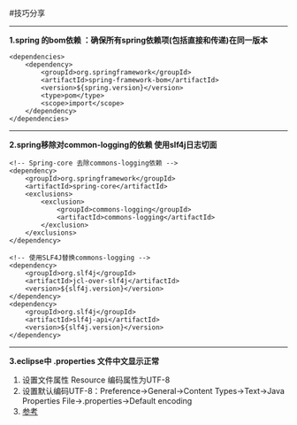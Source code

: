 #技巧分享

---
**1.spring 的bom依赖 ：确保所有spring依赖项(包括直接和传递)在同一版本**
```
<dependencies>
	<dependency>
		<groupId>org.springframework</groupId>
		<artifactId>spring-framework-bom</artifactId>
		<version>${spring.version}</version>
		<type>pom</type>
		<scope>import</scope>
	</dependency>
</dependencies>
```
---
**2.spring移除对common-logging的依赖 使用slf4j日志切面**
```
<!-- Spring-core 去除commons-logging依赖 -->
<dependency>
	<groupId>org.springframework</groupId>
	<artifactId>spring-core</artifactId>
	<exclusions>
		<exclusion>
			<groupId>commons-logging</groupId>
			<artifactId>commons-logging</artifactId>
		</exclusion>
	</exclusions>
</dependency>
```
```
<!-- 使用SLF4J替换commons-logging -->
<dependency>
	<groupId>org.slf4j</groupId>
	<artifactId>jcl-over-slf4j</artifactId>
	<version>${slf4j.version}</version>
</dependency>
<dependency>
	<groupId>org.slf4j</groupId>
	<artifactId>slf4j-api</artifactId>
	<version>${slf4j.version}</version>
</dependency>
```
---
**3.eclipse中 .properties 文件中文显示正常**

1. 设置文件属性  Resource 编码属性为UTF-8
2. 设置默认编码UTF-8：Preference->General->Content Types->Text->Java Properties File->.properties->Default encoding
3. [参考](http://blog.csdn.net/grpideas/article/details/46944969)